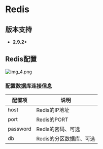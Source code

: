 # Redis
## 版本支持
- **2.9.2+**

## Redis配置

![img_4.png](@site/static/images/gzyq/source/img_4.png)

### 配置数据库连接信息
| 配置项      | 说明               |
|----------|------------------|
| host     | Redis的IP地址       |
| port     | Redis的PORT       |
| password | Redis的密码、可选      |
| db       | Redis的分区数据库、可选   |